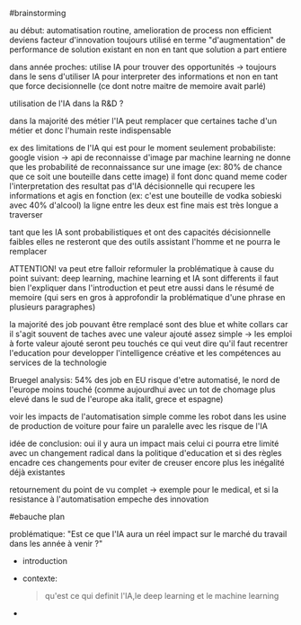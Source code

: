 #brainstorming

au début: automatisation routine, amelioration de process non efficient
deviens facteur d'innovation 
toujours utilisé en terme "d'augmentation" de performance de solution existant en non 
en tant que solution a part entiere

dans année proches: utilise IA pour trouver des opportunités 
-> toujours dans le sens d'utiliser IA pour interpreter des informations 
et non en tant que force decisionnelle (ce dont notre maitre de memoire avait parlé)

utilisation de l'IA dans la R&D ? 

dans la majorité des métier l'IA peut remplacer que certaines tache d'un métier 
et donc l'humain reste indispensable

ex des limitations de l'IA qui est pour le moment seulement probabiliste:
google vision -> api de reconnaisse d'image par machine learning 
ne donne que les probabilité de reconnaissance sur une image 
(ex: 80% de chance que ce soit une bouteille dans cette image)
il font donc quand meme coder l'interpretation des resultat
pas d'IA décisionnelle qui recupere les informations et agis en fonction
(ex: c'est une bouteille de vodka sobieski avec 40% d'alcool)
la ligne entre les deux est fine mais est très longue a traverser 

tant que les IA sont probabilistiques et ont des capacités
décisionnelle faibles elles ne resteront que des outils assistant l'homme 
et ne pourra le remplacer 

ATTENTION! va peut etre falloir reformuler la problématique à cause du
point suivant:
deep learning, machine learning et IA sont differents 
il faut bien l'expliquer dans l'introduction 
et peut etre aussi dans le résumé de memoire 
(qui sers en gros à approfondir la problématique d'une phrase en plusieurs paragraphes)


la majorité des job pouvant être remplacé sont des blue et white collars
car il s'agit souvent de taches avec une valeur ajouté assez simple 
-> les emploi à forte valeur ajouté seront peu touchés ce qui veut dire
qu'il faut recentrer l'education pour developper l'intelligence créative 
et les compétences au services de la technologie 


Bruegel analysis: 54% des job en EU risque d'etre automatisé, le nord de l'europe moins touché 
(comme aujourdhui avec un tot de chomage plus elevé dans le sud de l'europe aka italit, grece et espagne)

voir les impacts de l'automatisation simple comme les robot dans les usine de production de voiture 
pour faire un paralelle avec les risque de l'IA


idée de conclusion:
oui il y aura un impact mais celui ci pourra etre limité avec un changement radical dans 
la politique d'education et si des règles encadre ces changements pour eviter de creuser 
encore plus les inégalité déjà existantes

retournement du point de vu complet -> exemple pour le medical, 
et si la resistance à l'automatisation empeche des innovation 

#ebauche plan

problématique:
"Est ce que l'IA aura un réel impact sur le marché du travail dans les année à venir ?"
- introduction 

- contexte: 
    > qu'est ce qui definit l'IA,le deep learning et le machine learning 
    > 

- 
